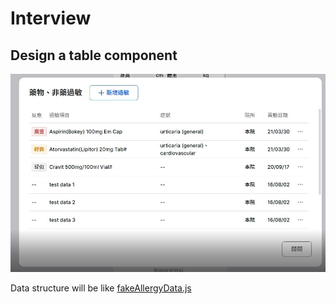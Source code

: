 # Interview

## Design a table component

![](./test1.JPG)

Data structure will be like [fakeAllergyData.js](./src/fakeAllergyData.js)
